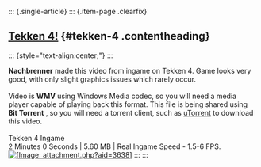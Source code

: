 ::: {.single-article}
::: {.item-page .clearfix}
## [Tekken 4!](/178-tekken-4.html) {#tekken-4 .contentheading}

::: {style="text-align:center;"}
:::

**Nachbrenner** made this video from ingame on Tekken 4. Game looks very
good, with only slight graphics issues which rarely occur.\
\
Video is **WMV** using Windows Media codec, so you will need a media
player capable of playing back this format. This file is being shared
using **Bit Torrent** , so you will need a torrent client, such as
[uTorrent](http://www.utorrent.com/) to download this video.\
\
Tekken 4 Ingame\
2 Minutes 0 Seconds \| 5.60 MB \| Real Ingame Speed - 1.5-6 FPS.\
[![\[Image:
attachment.php?aid=3638\]](/images/stories/frontend/various/t4oct202005pcsx2beta8vc_thumb.jpg)](/images/stories/frontend/various/t4oct202005pcsx2beta8vc.jpg)
:::
:::
